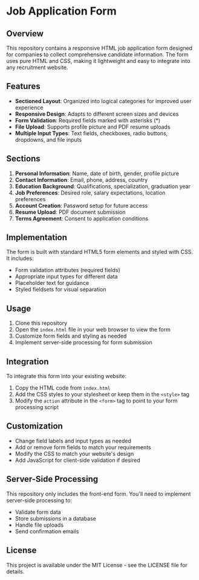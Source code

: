 # Job Application Form

## Overview
This repository contains a responsive HTML job application form designed for companies to collect comprehensive candidate information. The form uses pure HTML and CSS, making it lightweight and easy to integrate into any recruitment website.

## Features
- **Sectioned Layout**: Organized into logical categories for improved user experience
- **Responsive Design**: Adapts to different screen sizes and devices
- **Form Validation**: Required fields marked with asterisks (*)
- **File Upload**: Supports profile picture and PDF resume uploads
- **Multiple Input Types**: Text fields, checkboxes, radio buttons, dropdowns, and file inputs

## Sections
1. **Personal Information**: Name, date of birth, gender, profile picture
2. **Contact Information**: Email, phone, address, country
3. **Education Background**: Qualifications, specialization, graduation year
4. **Job Preferences**: Desired role, salary expectations, location preferences
5. **Account Creation**: Password setup for future access
6. **Resume Upload**: PDF document submission
7. **Terms Agreement**: Consent to application conditions

## Implementation
The form is built with standard HTML5 form elements and styled with CSS. It includes:
- Form validation attributes (required fields)
- Appropriate input types for different data
- Placeholder text for guidance
- Styled fieldsets for visual separation

## Usage
1. Clone this repository
2. Open the `index.html` file in your web browser to view the form
3. Customize form fields and styling as needed
4. Implement server-side processing for form submission

## Integration
To integrate this form into your existing website:
1. Copy the HTML code from `index.html`
2. Add the CSS styles to your stylesheet or keep them in the `<style>` tag
3. Modify the `action` attribute in the `<form>` tag to point to your form processing script

## Customization
- Change field labels and input types as needed
- Add or remove form fields to match your requirements
- Modify the CSS to match your website's design
- Add JavaScript for client-side validation if desired

## Server-Side Processing
This repository only includes the front-end form. You'll need to implement server-side processing to:
- Validate form data
- Store submissions in a database
- Handle file uploads
- Send confirmation emails

## License
This project is available under the MIT License - see the LICENSE file for details.
